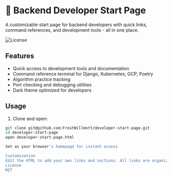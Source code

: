 # 🚀 Backend Developer Start Page

A customizable start page for backend developers with quick links, command references, and development tools - all in one place.

![License](https://img.shields.io/badge/license-MIT-blue.svg)

## Features

- Quick access to development tools and documentation
- Command reference terminal for Django, Kubernetes, GCP, Poetry
- Algorithm practice tracking
- Port checking and debugging utilities
- Dark theme optimized for developers

## Usage

1. Clone and open:
```bash
git clone git@github.com:FrostWillmott/developer-start-page.git
cd developer-start-page
open developer-start-page.html

Set as your browser's homepage for instant access

Customization
Edit the HTML to add your own links and sections. All links are organized in easy-to-find <div class="section"> blocks.
License
MIT